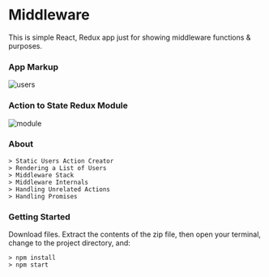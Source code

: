 # Middleware

This is simple React, Redux app just for showing middleware functions & purposes.

### App Markup

![users](https://user-images.githubusercontent.com/13827656/31044669-3b818336-a5dc-11e7-8b00-7ffc42d1306d.jpg)

### Action to State Redux Module

![module](https://user-images.githubusercontent.com/13827656/31043040-a6468438-a5bd-11e7-9548-446ae79bfb3b.jpg)

### About

```
> Static Users Action Creator
> Rendering a List of Users
> Middleware Stack
> Middleware Internals
> Handling Unrelated Actions
> Handling Promises
```

### Getting Started
Download files.  Extract the contents of the zip file, then open your terminal, change to the project directory, and:

```
> npm install
> npm start
```
